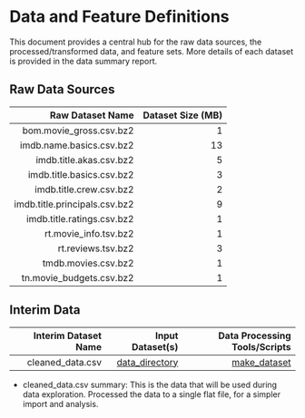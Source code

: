 # Data and Feature Definitions

This document provides a central hub for the raw data sources, the processed/transformed
data, and feature sets. More details of each dataset is provided in the data summary
report. 

## Raw Data Sources

| Raw Dataset Name | Dataset Size (MB) |
| ---:| ---: |
| bom.movie_gross.csv.bz2 | 1 |
| imdb.name.basics.csv.bz2 | 13 |
| imdb.title.akas.csv.bz2 | 5 |
| imdb.title.basics.csv.bz2 | 3 |
| imdb.title.crew.csv.bz2 | 2 |
| imdb.title.principals.csv.bz2 | 9 |
| imdb.title.ratings.csv.bz2 | 1 |
| rt.movie_info.tsv.bz2 | 1 |
| rt.reviews.tsv.bz2 | 3 |
| tmdb.movies.csv.bz2 | 1 |
| tn.movie_budgets.csv.bz2 | 1 |

## Interim Data
| Interim Dataset Name | Input Dataset(s)   | Data Processing Tools/Scripts |
| ---:| ---: | ---: |
| cleaned_data.csv | [data_directory](../../data)| [make_dataset](../../src/make_dataset.py) | 

* cleaned_data.csv summary: This is the data that will be used during data exploration. Processed the data to a single flat file, for a simpler
  import and analysis.


